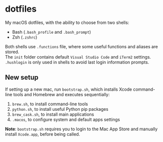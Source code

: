# dotfiles
My macOS dotfiles, with the ability to choose from two shells:
* Bash (`.bash_profile` and `.bash_prompt`)
* Zsh (`.zshrc`)

Both shells use `.functions` file, where some useful functions and aliases
are stored.\
The `init` folder contains default `Visual Studio Code` and
`iTerm2` settings.\
`.hushlogin` is only used in shells to avoid last login information prompts.

## New setup
If setting up a new mac, run `bootstrap.sh`, which installs Xcode 
command-line tools and Homebrew and executes sequentially:
1. `brew.sh`, to install command-line tools
2. `python.sh`, to install useful Python pip packages 
3. `brew_cask.sh`, to install main applications
4. `.macos`, to configure system and default apps settings

**Note**: `bootstrap.sh` requires you to login to the 
Mac App Store and manually install `Xcode.app`, before being called.
